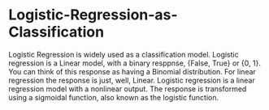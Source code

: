 # Logistic-Regression-as-Classification
Logistic Regression is widely used as a classification model. Logistic regression is a Linear model, with a binary resppnse, {False, True} or {0, 1}. You can think of this response as having a Binomial distribution. For linear regression the response is just, well, Linear. Logistic regression is a linear regression model with a nonlinear output. The response is transformed using a sigmoidal function, also known as the logistic function.
